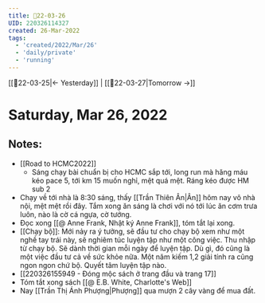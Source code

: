 ```yaml
---
title: 📝22-03-26
UID: 220326114327
created: 26-Mar-2022
tags:
  - 'created/2022/Mar/26'
  - 'daily/private'
  - 'running'
---
```

[[📝22-03-25|<- Yesterday]] | [[📝22-03-27|Tomorrow ->]]
# Saturday, Mar 26, 2022

## Notes:
- [[Road to HCMC2022]]
	- Sáng chạy bài chuẩn bị cho HCMC sắp tới, long run mà hăng máu kéo pace 5, tới km 15 muốn nghỉ, mệt quá mệt. Ráng kéo được HM sub 2
- Chạy về tới nhà là 8:30 sáng, thấy [[Trần Thiên Ân|Ân]] hôm nay vô nhà nội, mệt mệt rồi đây. Tắm xong ăn sáng là chơi với nó tới lúc ăn cơm trưa luôn, nào là cờ cá ngựa, cờ tướng.
- Đọc xong [[@ Anne Frank, Nhật ký Anne Frank]], tóm tắt lại xong.
- [[Chạy bộ]]: Mới nảy ra ý tưởng, sẽ đầu tư cho chạy bộ xem như một nghề tay trái này, sẽ nghiêm túc luyện tập như một công việc. Thu nhập từ chạy bộ. Sẽ dành thời gian mỗi ngày để luyện tập. Dù gì, đó cũng là một việc đầu tư cả về sức khỏe nữa. Một năm kiếm 1,2 giải tính ra cũng ngon ngon chứ bộ. Quyết tâm luyện tập nào.
- [[220326155949 - Đóng mộc sách ở trang đầu và trang 17]]
- Tóm tắt xong sách [[@ E.B. White, Charlotte's Web]]
- Nay [[Trần Thị Ánh Phượng|Phượng]] qua mượn 2 cây vàng để mua đất.
